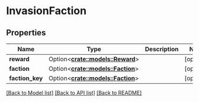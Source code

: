 # InvasionFaction

## Properties

Name | Type | Description | Notes
------------ | ------------- | ------------- | -------------
**reward** | Option<[**crate::models::Reward**](reward.md)> |  | [optional]
**faction** | Option<[**crate::models::Faction**](faction.md)> |  | [optional]
**faction_key** | Option<[**crate::models::Faction**](faction.md)> |  | [optional]

[[Back to Model list]](../README.md#documentation-for-models) [[Back to API list]](../README.md#documentation-for-api-endpoints) [[Back to README]](../README.md)


